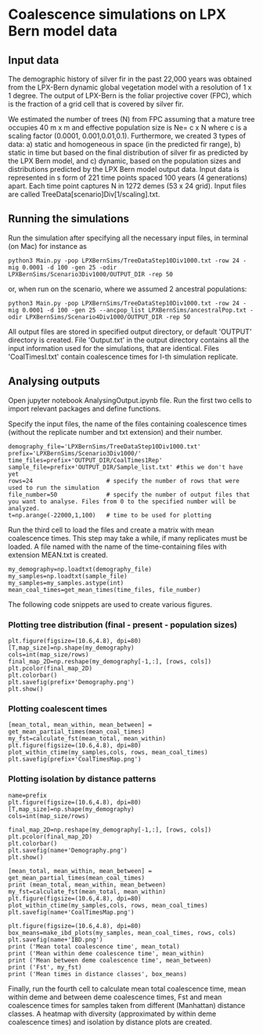 # Coalescence simulations on LPX Bern model data

## Input data


The demographic history of silver fir in the past 22,000 years was obtained from the LPX-Bern dynamic global vegetation model with a resolution of 1 x 1 degree.  The output of LPX-Bern is the foliar projective cover (FPC), which is the fraction of a grid cell that is covered by silver fir. 

We estimated the number of trees (N) from FPC assuming that a mature tree occupies 40 m x m and effective population size is Ne= c x N where c is a scaling factor (0.0001, 0.001,0.01,0.1). 
Furthermore, we created 3 types of data: a) static and homogeneous in space (in the predicted fir range), b) static in time but based on the final distribution of silver fir as predicted by the LPX Bern model,  and c) dynamic, based on the population sizes and distributions predicted by the LPX Bern model output data. 
Input data is represented in s form of 221 time points spaced 100 years (4 generations) apart. Each time point captures N in 1272 demes (53 x 24 grid). 
Input files are called TreeData[scenario]Div[1/scaling].txt. 


## Running the simulations
Run the simulation after specifying all the necessary input files, in terminal (on Mac) for instance as
```
python3 Main.py -pop LPXBernSims/TreeDataStep10Div1000.txt -row 24 -mig 0.0001 -d 100 -gen 25 -odir LPXBernSims/Scenario3Div1000/OUTPUT_DIR -rep 50

```
or, when run on the scenario, where we assumed 2 ancestral populations: 
```
python3 Main.py -pop LPXBernSims/TreeDataStep10Div1000.txt -row 24 -mig 0.0001 -d 100 -gen 25 --ancpop_list LPXBernSims/ancestralPop.txt -odir LPXBernSims/Scenario4Div1000/OUTPUT_DIR -rep 50
```

All output files are stored in specified output directory, or default 'OUTPUT' directory is created. File 'Output.txt' in the output directory contains all the input information used for the simulations, that are identical. Files 'CoalTimesI.txt' contain coalescence times for I-th simulation replicate.   


## Analysing outputs


Open jupyter notebook AnalysingOutput.ipynb file. 
Run the first two cells to import relevant packages and define functions.

Specify the input files, the name of the files containing coalescence times (without the replicate number and txt extension) and their number.
```
demography_file='LPXBernSims/TreeDataStep10Div1000.txt'
prefix='LPXBernSims/Scenario3Div1000/'
time_files=prefix+'OUTPUT_DIR/CoalTimes1Rep'
sample_file=prefix+'OUTPUT_DIR/Sample_list.txt' #this we don't have yet
rows=24                     # specify the number of rows that were used to run the simulation
file_number=50              # specify the number of output files that you want to analyse. Files from 0 to the specified number will be analyzed. 
t=np.arange(-22000,1,100)   # time to be used for plotting
```

Run the third cell to load the files and create a matrix with mean coalescence times. This step may take a while, if many replicates must be loaded. A file named with the name of the time-containing files with extension MEAN.txt is created.  

```
my_demography=np.loadtxt(demography_file)
my_samples=np.loadtxt(sample_file) 
my_samples=my_samples.astype(int)
mean_coal_times=get_mean_times(time_files, file_number)
```

The following code snippets are used to create various figures. 

### Plotting tree distribution (final - present - population sizes)
```
plt.figure(figsize=(10.6,4.8), dpi=80)
[T,map_size]=np.shape(my_demography)
cols=int(map_size/rows)
final_map_2D=np.reshape(my_demography[-1,:], [rows, cols])
plt.pcolor(final_map_2D)
plt.colorbar()
plt.savefig(prefix+'Demography.png')
plt.show()
```
### Plotting coalescent times
```
[mean_total, mean_within, mean_between] = get_mean_partial_times(mean_coal_times) 
my_fst=calculate_fst(mean_total, mean_within)
plt.figure(figsize=(10.6,4.8), dpi=80)
plot_within_ctime(my_samples,cols, rows, mean_coal_times)
plt.savefig(prefix+'CoalTimesMap.png')
```
### Plotting isolation by distance patterns



```
name=prefix
plt.figure(figsize=(10.6,4.8), dpi=80)
[T,map_size]=np.shape(my_demography)
cols=int(map_size/rows)

final_map_2D=np.reshape(my_demography[-1,:], [rows, cols])
plt.pcolor(final_map_2D)
plt.colorbar()
plt.savefig(name+'Demography.png')
plt.show()

[mean_total, mean_within, mean_between] = get_mean_partial_times(mean_coal_times) 
print (mean_total, mean_within, mean_between)
my_fst=calculate_fst(mean_total, mean_within)
plt.figure(figsize=(10.6,4.8), dpi=80)
plot_within_ctime(my_samples,cols, rows, mean_coal_times)
plt.savefig(name+'CoalTimesMap.png')

plt.figure(figsize=(10.6,4.8), dpi=80)
box_means=make_ibd_plots(my_samples, mean_coal_times, rows, cols)
plt.savefig(name+'IBD.png')
print ('Mean total coalescence time', mean_total)
print ('Mean within deme coalescence time', mean_within)
print ('Mean between deme coalescence time', mean_between)
print ('Fst', my_fst)
print ('Mean times in distance classes', box_means)
```



Finally, run the fourth cell to calculate mean total coalescence time, mean within deme and between deme coalescence times, Fst and mean coalescence times for samples taken from different (Manhattan) distance classes. A heatmap with diversity (approximated by within deme coalescence times) and isolation by distance plots are created.
